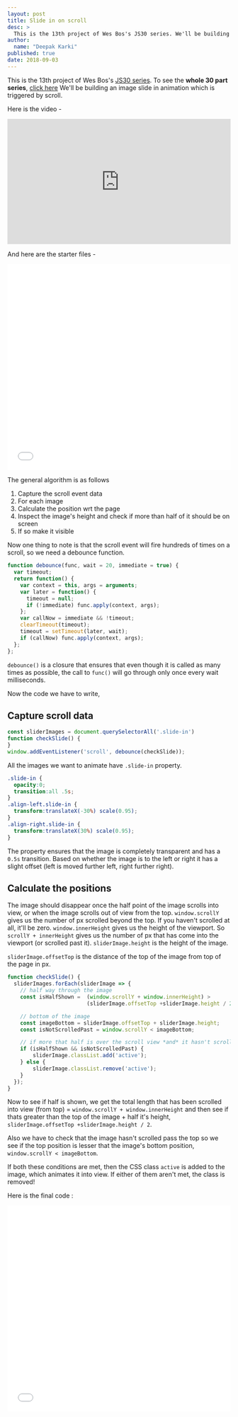 ```yaml
---
layout: post
title: Slide in on scroll
desc: >
  This is the 13th project of Wes Bos's JS30 series. We'll be building an image slide in animation which is triggered by scroll.
author:
  name: "Deepak Karki"
published: true
date: 2018-09-03
---
```



This is the 13th project of Wes Bos's [JS30 series](https://javascript30.com/friend/DISCOVERDEV). To see the **whole 30 part series**, [click here](../)
We'll be building an image slide in animation which is triggered by scroll.

Here is the video -

<style>.embed-container { position: relative; padding-bottom: 56.25%; height: 0; overflow: hidden; max-width: 100%; } .embed-container iframe, .embed-container object, .embed-container embed { position: absolute; top: 0; left: 0; width: 100%; height: 100%; }</style><div class='embed-container'><iframe src='https://www.youtube.com/embed/uzRsENVD3W8' frameborder='0' allowfullscreen></iframe></div>

And here are the starter files -

<iframe height='465' scrolling='no' title='JS30-13-slide-scroll-a' src='//codepen.io/deepakkarki/embed/aKYjPw/?height=265&theme-id=dark&default-tab=html,result&embed-version=2' frameborder='no' allowtransparency='true' allowfullscreen='true' style='width: 100%;'>See the Pen <a href='https://codepen.io/deepakkarki/pen/aKYjPw/'>JS30-13-slide-scroll-a</a> by Deepak Karki (<a href='https://codepen.io/deepakkarki'>@deepakkarki</a>) on <a href='https://codepen.io'>CodePen</a>.
</iframe>


The general algorithm is as follows

1. Capture the scroll event data
2. For each image
  1. Calculate the position wrt the page
  2. Inspect the image's height and check if more than half of it should be on screen
  3. If so make it visible


Now one thing to note is that the scroll event will fire hundreds of times on a scroll, so we need a debounce function.

```js
function debounce(func, wait = 20, immediate = true) {
  var timeout;
  return function() {
    var context = this, args = arguments;
    var later = function() {
      timeout = null;
      if (!immediate) func.apply(context, args);
    };
    var callNow = immediate && !timeout;
    clearTimeout(timeout);
    timeout = setTimeout(later, wait);
    if (callNow) func.apply(context, args);
  };
};
```

`debounce()` is a closure that ensures that even though it is called as many times as possible, the call to `func()` will go through only once every wait milliseconds.

Now the code we have to write,


## Capture scroll data

```js
const sliderImages = document.querySelectorAll('.slide-in')
function checkSlide() {
}
window.addEventListener('scroll', debounce(checkSlide));
```

All the images we want to animate have `.slide-in` property. 

```css
.slide-in {
  opacity:0;
  transition:all .5s;
}
.align-left.slide-in {
  transform:translateX(-30%) scale(0.95);
}
.align-right.slide-in {
  transform:translateX(30%) scale(0.95);
}
```

The property ensures that the image is completely transparent and has a `0.5s` transition. Based on whether the image is to the left or right it has a slight offset (left is moved further left, right further right).


## Calculate the positions

The image should disappear once the half point of the image scrolls into view, or when the image scrolls out of view from the top. `window.scrollY` gives us the number of px scrolled beyond the top. If you haven't scrolled at all, it'll be zero. `window.innerHeight` gives us the height of the viewport. So `scrollY + innerHeight` gives us the number of px that has come into the viewport (or scrolled past it). `sliderImage.height` is the height of the image.

`sliderImage.offsetTop` is the distance of the top of the image from top of the page in px. 

```js
function checkSlide() {
  sliderImages.forEach(sliderImage => {
    // half way through the image
    const isHalfShown =  (window.scrollY + window.innerHeight) > 
                         (sliderImage.offsetTop +sliderImage.height / 2);

    // bottom of the image
    const imageBottom = sliderImage.offsetTop + sliderImage.height;
    const isNotScrolledPast = window.scrollY < imageBottom;

    // if more that half is over the scroll view *and* it hasn't scrolled out of view
    if (isHalfShown && isNotScrolledPast) {
        sliderImage.classList.add('active');
    } else {
        sliderImage.classList.remove('active');
    }
  });
}
```

Now to see if half is shown, we get the total length that has been scrolled into view (from top) = `window.scrollY + window.innerHeight` and then see if thats greater than the top of the image + half it's height, `sliderImage.offsetTop +sliderImage.height / 2`. 

Also we have to check that the image hasn't scrolled pass the top so we see if the top position is lesser that the image's bottom position, `window.scrollY < imageBottom`.

If both these conditions are met, then the CSS class `active` is added to the image, which animates it into view. If either of them aren't met, the class is removed!


Here is the final code :

<iframe height='465' scrolling='no' title='JS30-13-slide-scroll-a' src='//codepen.io/deepakkarki/embed/LrmYve/?height=265&theme-id=dark&default-tab=js,result&embed-version=2' frameborder='no' allowtransparency='true' allowfullscreen='true' style='width: 100%;'>See the Pen <a href='https://codepen.io/deepakkarki/pen/LrmYve/'>JS30-13-slide-scroll-a</a> by Deepak Karki (<a href='https://codepen.io/deepakkarki'>@deepakkarki</a>) on <a href='https://codepen.io'>CodePen</a>.
</iframe>